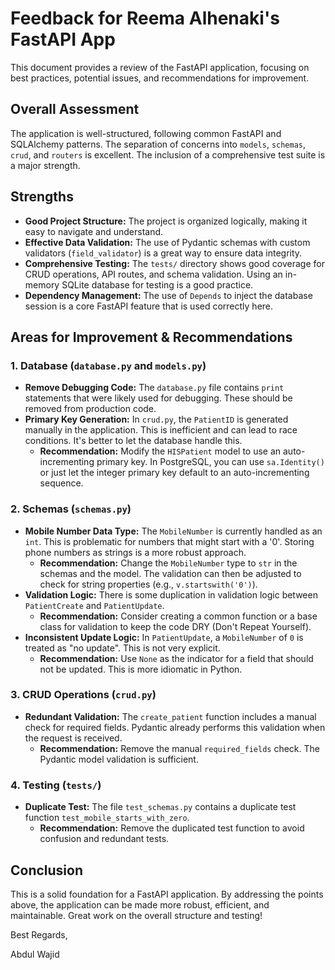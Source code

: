 # Feedback for Reema Alhenaki's FastAPI App

This document provides a review of the FastAPI application, focusing on best practices, potential issues, and recommendations for improvement.

## Overall Assessment

The application is well-structured, following common FastAPI and SQLAlchemy patterns. The separation of concerns into `models`, `schemas`, `crud`, and `routers` is excellent. The inclusion of a comprehensive test suite is a major strength.

## Strengths

- **Good Project Structure:** The project is organized logically, making it easy to navigate and understand.
- **Effective Data Validation:** The use of Pydantic schemas with custom validators (`field_validator`) is a great way to ensure data integrity.
- **Comprehensive Testing:** The `tests/` directory shows good coverage for CRUD operations, API routes, and schema validation. Using an in-memory SQLite database for testing is a good practice.
- **Dependency Management:** The use of `Depends` to inject the database session is a core FastAPI feature that is used correctly here.

## Areas for Improvement & Recommendations

### 1. Database (`database.py` and `models.py`)

- **Remove Debugging Code:** The `database.py` file contains `print` statements that were likely used for debugging. These should be removed from production code.
- **Primary Key Generation:** In `crud.py`, the `PatientID` is generated manually in the application. This is inefficient and can lead to race conditions. It's better to let the database handle this.
  - **Recommendation:** Modify the `HISPatient` model to use an auto-incrementing primary key. In PostgreSQL, you can use `sa.Identity()` or just let the integer primary key default to an auto-incrementing sequence.

### 2. Schemas (`schemas.py`)

- **Mobile Number Data Type:** The `MobileNumber` is currently handled as an `int`. This is problematic for numbers that might start with a '0'. Storing phone numbers as strings is a more robust approach.
  - **Recommendation:** Change the `MobileNumber` type to `str` in the schemas and the model. The validation can then be adjusted to check for string properties (e.g., `v.startswith('0')`).
- **Validation Logic:** There is some duplication in validation logic between `PatientCreate` and `PatientUpdate`.
  - **Recommendation:** Consider creating a common function or a base class for validation to keep the code DRY (Don't Repeat Yourself).
- **Inconsistent Update Logic:** In `PatientUpdate`, a `MobileNumber` of `0` is treated as "no update". This is not very explicit.
  - **Recommendation:** Use `None` as the indicator for a field that should not be updated. This is more idiomatic in Python.

### 3. CRUD Operations (`crud.py`)

- **Redundant Validation:** The `create_patient` function includes a manual check for required fields. Pydantic already performs this validation when the request is received.
  - **Recommendation:** Remove the manual `required_fields` check. The Pydantic model validation is sufficient.

### 4. Testing (`tests/`)

- **Duplicate Test:** The file `test_schemas.py` contains a duplicate test function `test_mobile_starts_with_zero`.
  - **Recommendation:** Remove the duplicated test function to avoid confusion and redundant tests.

## Conclusion

This is a solid foundation for a FastAPI application. By addressing the points above, the application can be made more robust, efficient, and maintainable. Great work on the overall structure and testing!

Best Regards,

Abdul Wajid
